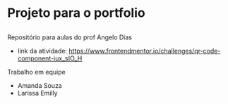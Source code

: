 # Projeto para o portfolio
##
Repositório para aulas do prof Angelo Dias
-  link da atividade: https://www.frontendmentor.io/challenges/qr-code-component-iux_sIO_H

Trabalho em equipe
- Amanda Souza
- Larissa Emilly 